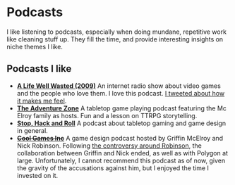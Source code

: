 # Podcasts

I like listening to podcasts, especially when doing mundane, repetitive work like cleaning stuff up. They fill the time, and provide interesting insights on niche themes I like.

## Podcasts I like

* **[A Life Well Wasted (2009)](https://podcasts.apple.com/us/podcast/a-life-well-wasted/id303688916)** An internet radio show about video games and the people who love them. I love this podcast. [I tweeted about how it makes me feel](https://twitter.com/vikepic/status/1332070919720869898?s=20).
* **[The Adventure Zone](https://maximumfun.org/podcasts/adventure-zone/)** A tabletop game playing podcast featuring the Mc Elroy family as hosts. Fun and a lesson on TTRPG storytelling.
* **[Stop, Hack and Roll](https://stop-hack-and-roll-podcast.pinecast.co/)** A podcast about tabletop gaming and game design in general.
* ~~**[Cool Games Inc](https://www.stitcher.com/show/coolgames-inc)**~~ A game design podcast hosted by Griffin McElroy and Nick Robinson. Following [the controversy around Robinson](https://www.kotaku.com.au/2017/08/polygon-parts-ways-with-nick-robinson-following-twitter-claims/), the collaboration between Griffin and Nick ended, as well as with Polygon at large. Unfortunately, I cannot recommend this podcast as of now, given the gravity of the accusations against him, but I enjoyed the time I invested on it.

